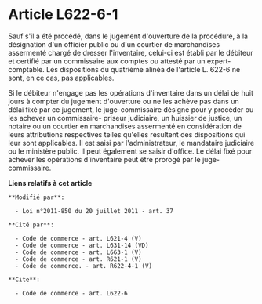 # Article L622-6-1

Sauf s'il a été procédé, dans le jugement d'ouverture de la procédure, à la désignation d'un officier public ou d'un courtier
de marchandises assermenté chargé de dresser l'inventaire, celui-ci est établi par le débiteur et certifié par un commissaire
aux comptes ou attesté par un expert-comptable. Les dispositions du quatrième alinéa de l'article L. 622-6 ne sont, en ce
cas, pas applicables. 

Si le débiteur n'engage pas les opérations d'inventaire dans un délai de huit jours à compter du jugement d'ouverture ou ne
les achève pas dans un délai fixé par ce jugement, le juge-commissaire désigne pour y procéder ou les achever un commissaire-
priseur judiciaire, un huissier de justice, un notaire ou un courtier en marchandises assermenté en considération de leurs
attributions respectives telles qu'elles résultent des dispositions qui leur sont applicables. Il est saisi par
l'administrateur, le mandataire judiciaire ou le ministère public. Il peut également se saisir d'office. Le délai fixé pour
achever les opérations d'inventaire peut être prorogé par le juge-commissaire.

**Liens relatifs à cet article**

	**Modifié par**:

	  - Loi n°2011-850 du 20 juillet 2011 - art. 37

	**Cité par**:

	  - Code de commerce - art. L621-4 (V)
	  - Code de commerce - art. L631-14 (VD)
	  - Code de commerce - art. L663-1 (V)
	  - Code de commerce - art. R621-1 (V)
	  - Code de commerce. - art. R622-4-1 (V)

	**Cite**:

	  - Code de commerce - art. L622-6
